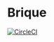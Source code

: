 # Brique

[![CircleCI](https://circleci.com/gh/riccardozulla/brique.svg?style=shield)](https://circleci.com/gh/riccardozulla/brique)